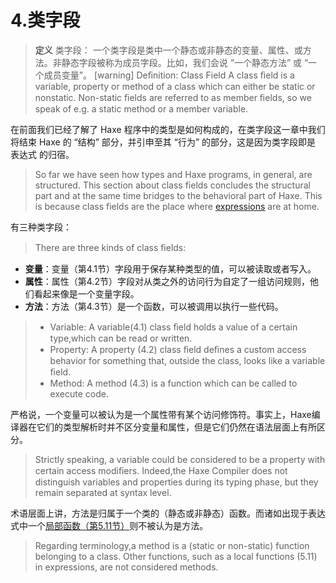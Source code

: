 # 4.类字段

> **定义** 类字段：
>  一个类字段是类中一个静态或非静态的变量、属性、或方法。非静态字段被称为成员字段。比如，我们会说 “一个静态方法” 或 “一个成员变量”。
>  [warning] Deﬁnition: Class Field
>  A class ﬁeld is a variable, property or method of a class which can either be static or nonstatic. Non-static ﬁelds are referred to as member ﬁelds, so we speak of e.g. a static method or a member variable.

在前面我们已经了解了 Haxe 程序中的类型是如何构成的，在类字段这一章中我们将结束 Haxe 的 “结构” 部分，并引申至其 “行为” 的部分，这是因为类字段即是 表达式 的归宿。

> So far we have seen how types and Haxe programs, in general, are structured. This section about class fields concludes the structural part and at the same time bridges to the behavioral part of Haxe. This is because class fields are the place where [expressions](https://haxe.org/manual/expression.html) are at home.

有三种类字段：

> There are three kinds of class ﬁelds:

- **变量**：变量（第4.1节）字段用于保存某种类型的值，可以被读取或者写入。
- **属性**：属性（第4.2节）字段对从类之外的访问行为自定了一组访问规则，他们看起来像是一个变量字段。
- **方法**：方法（第4.3节）是一个函数，可以被调用以执行一些代码。

> - Variable: A variable(4.1) class ﬁeld holds a value of a certain type,which can be read or written.
> - Property: A property (4.2) class ﬁeld deﬁnes a custom access behavior for something that, outside the class, looks like a variable ﬁeld.
> - Method: A method (4.3) is a function which can be called to execute code.

严格说，一个变量可以被认为是一个属性带有某个访问修饰符。事实上，Haxe编译器在它们的类型解析时并不区分变量和属性，但是它们仍然在语法层面上有所区分。

> Strictly speaking, a variable could be considered to be a property with certain access modiﬁers. Indeed,the Haxe Compiler does not distinguish variables and properties during its typing phase, but they remain separated at syntax level.

术语层面上讲，方法是归属于一个类的（静态或非静态）函数。而诸如出现于表达式中一个[局部函数（第5.11节）](/5.表达式/5.11.局部函数)则不被认为是方法。

> Regarding terminology,a method is a (static or non-static) function belonging to a class. Other functions, such as a local functions (5.11) in expressions, are not considered methods.